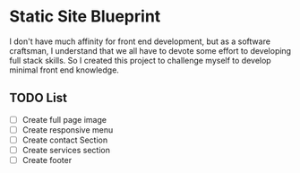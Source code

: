 # Static Site Blueprint

I don't have much affinity for front end development, but as a software craftsman, I understand that we all have to devote some effort to developing full stack skills. So I created this project to challenge myself to develop minimal front end knowledge.

## TODO List

- [ ] Create full page image
- [ ] Create responsive menu
- [ ] Create contact Section
- [ ] Create services section 
- [ ] Create footer
